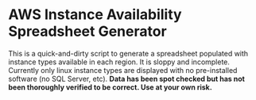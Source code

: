 # AWS Instance Availability Spreadsheet Generator

This is a quick-and-dirty script to generate a spreadsheet populated with instance types available in each region.  It is sloppy and incomplete. Currently only linux instance types are displayed with no pre-installed software (no SQL Server, etc).  **Data has been spot checked but has not been thoroughly verified to be correct.  Use at your own risk.**